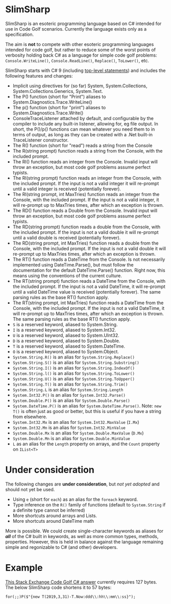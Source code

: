 # SlimSharp

SlimSharp is an esoteric programming language based on C# intended for use in Code Golf scenarios. Currently the language exists only as a specification.

The aim is **not** to compete with other esoteric programming languages intended for code golf, but rather to reduce some of the worst points of verbosity holding back C# as a language for simple code golf problems: `Console.WriteLine()`, `Console.ReadLine()`, `Replace()`, `ToLower()`, etc.

SlimSharp starts with C# 9 (including [top-level statements](https://docs.microsoft.com/en-us/dotnet/csharp/tutorials/exploration/top-level-statements)) and includes the following features and changes:

* Implicit using directives for (so far) System, System.Collections, System.Collections.Generics, System.Text.
* The P() function (short for "Print") aliases to System.Diagnostics.Trace.WriteLine()
* The p() function (short for "print") aliases to System.Diagnostics.Trace.Write()
* ConsoleTraceListener attached by default, and configurable by the compiler to include any built-in listener, allowing for, eg file output. 
  In short, the P()/p() functions can mean whatever you need them to in terms of output, as long as they can be created with a .Net built-in TraceListener constructor. 
* The R() function (short for "read") reads a string from the Console
* The R(string prompt) function reads a string from the Console, with the included prompt.
* The RI() function reads an integer from the Console. Invalid input will throw an exception, but most code golf problems assume perfect typists.
* The RI(string prompt) function reads an integer from the Console, with the included prompt. If the input is not a valid integer it will re-prompt until a valid integer is received (potentially forever).
* The RI(string prompt, int MaxTries) function reads an integer from the Console, with the included prompt. If the input is not a valid integer, it will re-prompt up to MaxTries times, after which an exception is thrown.
* The RD() function reads a Double from the Console. Invalid input will throw an exception, but most code golf problems assume perfect typists.
* The RD(string prompt) function reads a double from the Console, with the included prompt. If the input is not a valid double it will re-prompt until a valid double is received (potentially forever).
* The RD(string prompt, int MaxTries) function reads a double from the Console, with the included prompt. If the input is not a valid double it will re-prompt up to MaxTries times, after which an exception is thrown.
* The RT() function reads a DateTime from the Console. Is not necessarily implemented using DateTime.Parse(), but must follow the documentation for the default DateTime.Parse() function. Right now, this means using the conventions of the current culture.
* The RT(string prompt) function reads a DateTime from the Console, with the included prompt. If the input is not a valid DateTime, it will re-prompt until a valid DateTime value is received (potentially forever). The same parsing rules as the base RT() function apply.
* The RT(string prompt, int MaxTries) function reads a DateTime from the Console, with the included prompt. If the input is not a valid DateTime, it will re-prompt up to MaxTries times, after which an exception is thrown. The same parsing rules as the base RT() function apply.
* `S` is a reserved keyword, aliased to System.String.
* `I` is a reserved keyword, aliased to System.Int32.
* `U` is a reserved keyword, aliased to System.UInt32.
* `D` is a reserved keyword, aliased to System.Double.
* `T` is a reserved keyword, aliased to System.DateTime.
* `O` is a reserved keyword, aliased to System.Object.
* `System.String.R()` is an alias for `System.String.Replace()`
* `System.String.S()` is an alias for `System.String.Substring()`
* `System.String.I()` is an alias for `System.String.IndexOf()`
* `System.String.l()` is an alias for `System.String.ToLower()`
* `System.String.U()` is an alias for `System.String.ToUpper()`
* `System.String.T()` is an alias for `System.String.Trim()`
* `System.String.L` is an alias for `System.String.Length`
* `System.Int32.P()` is an alias for `System.Int32.Parse()`
* `System.Double.P()` is an alias for `System.Double.Parse()`
* `System.DateTime.P()` is an alias for `System.DateTime.Parse()`. Note: `new T()` is often just as good or better, but this is useful if you have a string from elsewhere.
* `System.Int32.Mx` is an alias for `System.Int32.MaxValue` (`I.Mx`)
* `System.Int32.Mn` is an alias for `System.Int32.MinValue`
* `System.Double.Mx` is an alias for `System.Double.MaxValue` (`D.Mx`)
* `System.Double.Mn` is an alias for `System.Double.MinValue`
* `L` as an alias for the `Length` property on arrays, and the `Count` property on `IList<T>`

# Under consideration

The following changes are **under consideration**, but _not yet adopted_ and should not yet be used.

* Using `e` (short for `each`) as an alias for the `foreach` keyword. 
* Type inference on the `R()` family of functions (default to `System.String` if a definite type cannot be inferred)
* More shortcuts around arrays and Lists.
* More shortcuts around DateTime math

More is possible. We could create single-character keywords as aliases for _**all**_ of the C# built in keywords, as well as more common types, methods, properties. However, this is held in balance against the language remaining simple and regonizable to C# (and other) developers.

# Example

[This Stack Exchange Code Golf C# answer](https://codegolf.stackexchange.com/a/115112/58322) currently requires 127 bytes. The below SlimSharp code shortens it to 57 bytes:

```
for(;;)P($"{new T(2019,3,31)-T.Now:ddd\\:hh\\:mm\\:ss}");
```

